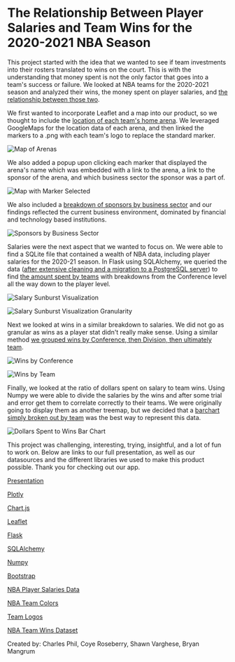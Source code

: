 # The Relationship Between Player Salaries and Team Wins for the 2020-2021 NBA Season

This project started with the idea that we wanted to see if team investments into their rosters translated to wins on the court. This is with the understanding that money spent is not the only factor that goes into a team's success or failure. We looked at NBA teams for the 2020-2021 season and analyzed their wins, the money spent on player salaries, and [the relationship between those two](https://money-in-the-nba.herokuapp.com).

We first wanted to incorporate Leaflet and a map into our product, so we thought to include the [location of each team's home arena](https://docs.google.com/presentation/d/1mqYkSCEXJvSyd6BqcCEc-TgwN9aE_Kg7fApw-117O7s/edit#slide=id.g1248e664244_1_21). We leveraged GoogleMaps for the location data of each arena, and then linked the markers to a .png with each team's logo to replace the standard marker.

![Map of Arenas](/readme_images/arena_map.png)

We also added a popup upon clicking each marker that displayed the arena's name which was embedded with a link to the arena, a link to the sponsor of the arena, and which business sector the sponsor was a part of.

![Map with Marker Selected](/readme_images/arena_map_link.png)

We also included a [breakdown of sponsors by business sector](https://docs.google.com/presentation/d/1mqYkSCEXJvSyd6BqcCEc-TgwN9aE_Kg7fApw-117O7s/edit#slide=id.g1248e664244_1_50) and our findings reflected the current business environment, dominated by financial and technology based institutions.

![Sponsors by Business Sector](/readme_images/sponsor_sector.png)

Salaries were the next aspect that we wanted to focus on. We were able to find a SQLite file that contained a wealth of NBA data, including player salaries for the 2020-21 season. In Flask using SQLAlchemy, we queried the data ([after extensive cleaning and a migration to a PostgreSQL server](/readme_images/code_snippet.png)) to find [the amount spent by teams](https://docs.google.com/presentation/d/1mqYkSCEXJvSyd6BqcCEc-TgwN9aE_Kg7fApw-117O7s/edit#slide=id.g1248e664244_1_11) with breakdowns from the Conference level all the way down to the player level.

![Salary Sunburst Visualization](/readme_images/salaries_sunburst_base.png)

![Salary Sunburst Visualization Granularity](/readme_images/salaries_sunburst_granular.png)

Next we looked at wins in a similar breakdown to salaries. We did not go as granular as wins as a player stat didn't really make sense. Using a similar method [we grouped wins by Conference, then Division, then ultimately team](https://docs.google.com/presentation/d/1mqYkSCEXJvSyd6BqcCEc-TgwN9aE_Kg7fApw-117O7s/edit#slide=id.g1248e664244_1_16). 

![Wins by Conference](/readme_images/wins_treemap.png)

![Wins by Team](/readme_images/wins_treemap_granular.png)

Finally, we looked at the ratio of dollars spent on salary to team wins. Using Numpy we were able to divide the salaries by the wins and after some trial and error get them to correlate correctly to their teams. We were originally going to display them as another treemap, but we decided that a [barchart simply broken out by team](https://docs.google.com/presentation/d/1mqYkSCEXJvSyd6BqcCEc-TgwN9aE_Kg7fApw-117O7s/edit#slide=id.g1248e664244_1_36) was the best way to represent this data. 

![Dollars Spent to Wins Bar Chart](/readme_images/ratio_bar_graph.png)

This project was challenging, interesting, trying, insightful, and a lot of fun to work on. Below are links to our full presentation, as well as our datasources and the different libraries we used to make this product possible. Thank you for checking out our app.

[Presentation](https://docs.google.com/presentation/d/1mqYkSCEXJvSyd6BqcCEc-TgwN9aE_Kg7fApw-117O7s/edit?usp=sharing)

[Plotly](https://plotly.com/javascript/)

[Chart.js](https://www.chartjs.org/)

[Leaflet](https://leafletjs.com/)

[Flask](https://flask.palletsprojects.com/en/2.1.x/)

[SQLAlchemy](https://www.sqlalchemy.org/)

[Numpy](https://numpy.org/)

[Bootstrap](https://getbootstrap.com/docs/5.1/getting-started/introduction/)

[NBA Player Salaries Data](http://www.espn.com/nba/salaries/_/year/2021/)

[NBA Team Colors](https://teamcolorcodes.com/nba-team-color-codes/#What_Are_the_HEX_Color_Codes_Used_by_NBA_Teams)

[Team Logos](https://www.stickpng.com/cat/sports/basketball/nba-teams)

[NBA Team Wins Dataset](https://www.kaggle.com/datasets/wyattowalsh/basketball)

Created by: Charles Phil, Coye Roseberry, Shawn Varghese, Bryan Mangrum


